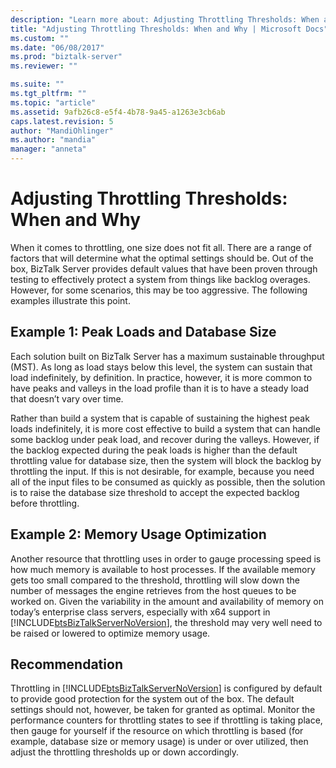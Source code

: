 ```yaml
---
description: "Learn more about: Adjusting Throttling Thresholds: When and Why"
title: "Adjusting Throttling Thresholds: When and Why | Microsoft Docs"
ms.custom: ""
ms.date: "06/08/2017"
ms.prod: "biztalk-server"
ms.reviewer: ""

ms.suite: ""
ms.tgt_pltfrm: ""
ms.topic: "article"
ms.assetid: 9afb26c8-e5f4-4b78-9a45-a1263e3cb6ab
caps.latest.revision: 5
author: "MandiOhlinger"
ms.author: "mandia"
manager: "anneta"
---
```

# Adjusting Throttling Thresholds: When and Why
When it comes to throttling, one size does not fit all. There are a range of factors that will determine what the optimal settings should be. Out of the box, BizTalk Server provides default values that have been proven through testing to effectively protect a system from things like backlog overages. However, for some scenarios, this may be too aggressive. The following examples illustrate this point.  
  
## Example 1: Peak Loads and Database Size  
 Each solution built on BizTalk Server has a maximum sustainable throughput (MST). As long as load stays below this level, the system can sustain that load indefinitely, by definition. In practice, however, it is more common to have peaks and valleys in the load profile than it is to have a steady load that doesn’t vary over time.  
  
 Rather than build a system that is capable of sustaining the highest peak loads indefinitely, it is more cost effective to build a system that can handle some backlog under peak load, and recover during the valleys. However, if the backlog expected during the peak loads is higher than the default throttling value for database size, then the system will block the backlog by throttling the input. If this is not desirable, for example, because you need all of the input files to be consumed as quickly as possible, then the solution is to raise the database size threshold to accept the expected backlog before throttling.  
  
## Example 2: Memory Usage Optimization  
 Another resource that throttling uses in order to gauge processing speed is how much memory is available to host processes. If the available memory gets too small compared to the threshold, throttling will slow down the number of messages the engine retrieves from the host queues to be worked on. Given the variability in the amount and availability of memory on today’s enterprise class servers, especially with x64 support in [!INCLUDE[btsBizTalkServerNoVersion](../includes/btsbiztalkservernoversion-md.md)], the threshold may very well need to be raised or lowered to optimize memory usage.  
  
## Recommendation  
 Throttling in [!INCLUDE[btsBizTalkServerNoVersion](../includes/btsbiztalkservernoversion-md.md)] is configured by default to provide good protection for the system out of the box. The default settings should not, however, be taken for granted as optimal. Monitor the performance counters for throttling states to see if throttling is taking place, then gauge for yourself if the resource on which throttling is based (for example, database size or memory usage) is under or over utilized, then adjust the throttling thresholds up or down accordingly.
